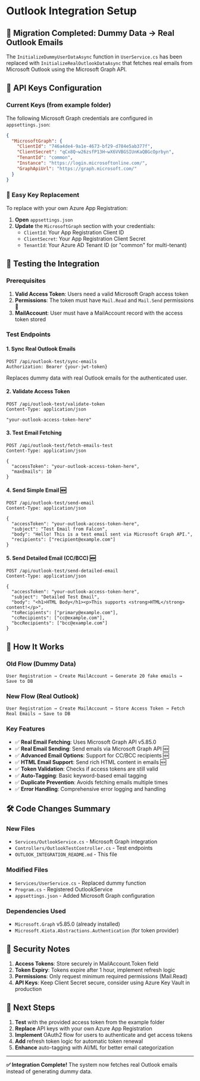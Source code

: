 # Outlook Integration Setup

## 🔄 **Migration Completed: Dummy Data → Real Outlook Emails**

The `InitializeDummyUserDataAsync` function in `UserService.cs` has been replaced with `InitializeRealOutlookDataAsync` that fetches real emails from Microsoft Outlook using the Microsoft Graph API.

## 📝 **API Keys Configuration**

### Current Keys (from example folder)
The following Microsoft Graph credentials are configured in `appsettings.json`:

```json
{
  "MicrosoftGraph": {
    "ClientId": "746a4de4-9a1e-4673-bf29-d784e5ab377f",
    "ClientSecret": "qCx8Q~w26zsfP13H~wX6VVBGSIUnKaQBGcOprbyn",
    "TenantId": "common",
    "Instance": "https://login.microsoftonline.com/",
    "GraphApiUrl": "https://graph.microsoft.com/"
  }
}
```

### 🔧 **Easy Key Replacement**
To replace with your own Azure App Registration:

1. **Open** `appsettings.json`
2. **Update** the `MicrosoftGraph` section with your credentials:
   - `ClientId`: Your App Registration Client ID
   - `ClientSecret`: Your App Registration Client Secret  
   - `TenantId`: Your Azure AD Tenant ID (or "common" for multi-tenant)

## 🧪 **Testing the Integration**

### Prerequisites
1. **Valid Access Token**: Users need a valid Microsoft Graph access token
2. **Permissions**: The token must have `Mail.Read` and `Mail.Send` permissions 🔄
3. **MailAccount**: User must have a MailAccount record with the access token stored

### Test Endpoints

#### 1. **Sync Real Outlook Emails**
```http
POST /api/outlook-test/sync-emails
Authorization: Bearer {your-jwt-token}
```
Replaces dummy data with real Outlook emails for the authenticated user.

#### 2. **Validate Access Token**
```http
POST /api/outlook-test/validate-token
Content-Type: application/json

"your-outlook-access-token-here"
```

#### 3. **Test Email Fetching**
```http
POST /api/outlook-test/fetch-emails-test
Content-Type: application/json

{
  "accessToken": "your-outlook-access-token-here",
  "maxEmails": 10
}
```

#### 4. **Send Simple Email** 🆕
```http
POST /api/outlook-test/send-email
Content-Type: application/json

{
  "accessToken": "your-outlook-access-token-here",
  "subject": "Test Email from Falcon",
  "body": "Hello! This is a test email sent via Microsoft Graph API.",
  "recipients": ["recipient@example.com"]
}
```

#### 5. **Send Detailed Email (CC/BCC)** 🆕
```http
POST /api/outlook-test/send-detailed-email
Content-Type: application/json

{
  "accessToken": "your-outlook-access-token-here",
  "subject": "Detailed Test Email",
  "body": "<h1>HTML Body</h1><p>This supports <strong>HTML</strong> content!</p>",
  "toRecipients": ["primary@example.com"],
  "ccRecipients": ["cc@example.com"],
  "bccRecipients": ["bcc@example.com"]
}
```

## 🔄 **How It Works**

### Old Flow (Dummy Data)
```
User Registration → Create MailAccount → Generate 20 fake emails → Save to DB
```

### New Flow (Real Outlook)
```
User Registration → Create MailAccount → Store Access Token → Fetch Real Emails → Save to DB
```

### Key Features
- ✅ **Real Email Fetching**: Uses Microsoft Graph API v5.85.0
- ✅ **Real Email Sending**: Send emails via Microsoft Graph API 🆕
- ✅ **Advanced Email Options**: Support for CC/BCC recipients 🆕
- ✅ **HTML Email Support**: Send rich HTML content in emails 🆕
- ✅ **Token Validation**: Checks if access tokens are still valid
- ✅ **Auto-Tagging**: Basic keyword-based email tagging
- ✅ **Duplicate Prevention**: Avoids fetching emails multiple times
- ✅ **Error Handling**: Comprehensive error logging and handling

## 🛠 **Code Changes Summary**

### New Files
- `Services/OutlookService.cs` - Microsoft Graph integration
- `Controllers/OutlookTestController.cs` - Test endpoints
- `OUTLOOK_INTEGRATION_README.md` - This file

### Modified Files
- `Services/UserService.cs` - Replaced dummy function
- `Program.cs` - Registered OutlookService
- `appsettings.json` - Added Microsoft Graph configuration

### Dependencies Used
- `Microsoft.Graph` v5.85.0 (already installed)
- `Microsoft.Kiota.Abstractions.Authentication` (for token provider)

## 🔐 **Security Notes**

1. **Access Tokens**: Store securely in MailAccount.Token field
2. **Token Expiry**: Tokens expire after 1 hour, implement refresh logic
3. **Permissions**: Only request minimum required permissions (Mail.Read)
4. **API Keys**: Keep Client Secret secure, consider using Azure Key Vault in production

## 🚀 **Next Steps**

1. **Test** with the provided access token from the example folder
2. **Replace** API keys with your own Azure App Registration
3. **Implement** OAuth2 flow for users to authenticate and get access tokens
4. **Add** refresh token logic for automatic token renewal
5. **Enhance** auto-tagging with AI/ML for better email categorization

---
**✅ Integration Complete!** The system now fetches real Outlook emails instead of generating dummy data. 